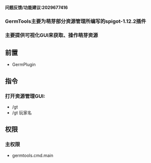 #### 问题反馈/功能建议:2029677416
### GermTools主要为萌芽部分资源管理所编写的spigot-1.12.2插件
### 主要提供可视化GUI来获取、操作萌芽资源
## 前置  
- GermPlugin
## 指令
### 打开资源管理GUI:  
- /gt 
- /gt 玩家名
## 权限
### 主权限
- germtools.cmd.main
